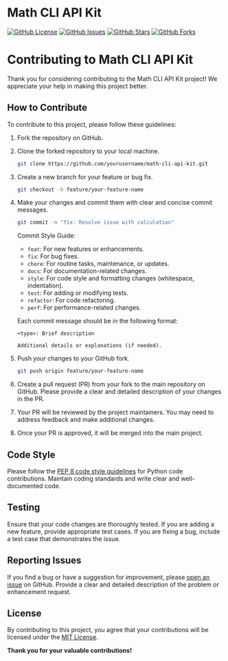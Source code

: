 # Math CLI API Kit

[![GitHub License](https://img.shields.io/badge/license-MIT-blue.svg)](https://github.com/gasparyanvazgen/math-cli-api-kit/blob/master/LICENSE)
[![GitHub Issues](https://img.shields.io/github/issues/gasparyanvazgen/math-cli-api-kit)](https://github.com/gasparyanvazgen/math-cli-api-kit/issues)
[![GitHub Stars](https://img.shields.io/github/stars/gasparyanvazgen/math-cli-api-kit)](https://github.com/gasparyanvazgen/math-cli-api-kit/stargazers)
[![GitHub Forks](https://img.shields.io/github/forks/gasparyanvazgen/math-cli-api-kit)](https://github.com/gasparyanvazgen/math-cli-api-kit/network)

# Contributing to Math CLI API Kit

Thank you for considering contributing to the Math CLI API Kit project! We appreciate your help in making this project better.

## How to Contribute

To contribute to this project, please follow these guidelines:

1. Fork the repository on GitHub.

2. Clone the forked repository to your local machine.

   ```bash
   git clone https://github.com/yourusername/math-cli-api-kit.git
   ```

3. Create a new branch for your feature or bug fix.

   ```bash
   git checkout -b feature/your-feature-name
   ```

4. Make your changes and commit them with clear and concise commit messages.

   ```bash
   git commit -m "fix: Resolve issue with calculation"
   ```

   Commit Style Guide:
   - `feat`: For new features or enhancements.
   - `fix`: For bug fixes.
   - `chore`: For routine tasks, maintenance, or updates.
   - `docs`: For documentation-related changes.
   - `style`: For code style and formatting changes (whitespace, indentation).
   - `test`: For adding or modifying tests.
   - `refactor`: For code refactoring.
   - `perf`: For performance-related changes.

   Each commit message should be in the following format:

   ```
   <type>: Brief description

   Additional details or explanations (if needed).
   ```

5. Push your changes to your GitHub fork.

   ```bash
   git push origin feature/your-feature-name
   ```

6. Create a pull request (PR) from your fork to the main repository on GitHub. Please provide a clear and detailed description of your changes in the PR.

7. Your PR will be reviewed by the project maintainers. You may need to address feedback and make additional changes.

8. Once your PR is approved, it will be merged into the main project.

## Code Style

Please follow the [PEP 8 code style guidelines](https://peps.python.org/pep-0008/) for Python code contributions. Maintain coding standards and write clear and well-documented code.

## Testing

Ensure that your code changes are thoroughly tested. If you are adding a new feature, provide appropriate test cases. If you are fixing a bug, include a test case that demonstrates the issue.

## Reporting Issues

If you find a bug or have a suggestion for improvement, please [open an issue](https://github.com/gasparyanvazgen/math-cli-api-kit/issues) on GitHub. Provide a clear and detailed description of the problem or enhancement request.

## License

By contributing to this project, you agree that your contributions will be licensed under the [MIT License](https://github.com/gasparyanvazgen/math-cli-api-kit/blob/master/LICENSE).

**Thank you for your valuable contributions!**
